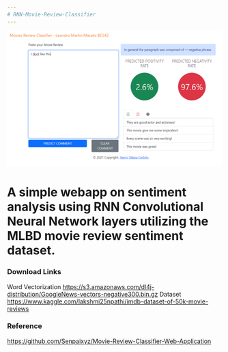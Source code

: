 ```yaml
---
# RNN-Movie-Review-Classifier
---
```

![Docu Photo 1](images/doc1.png)
# A simple webapp on sentiment analysis using RNN Convolutional Neural Network layers utilizing the MLBD movie review sentiment dataset.
### Download Links
Word Vectorization
https://s3.amazonaws.com/dl4j-distribution/GoogleNews-vectors-negative300.bin.gz
Dataset
https://www.kaggle.com/lakshmi25npathi/imdb-dataset-of-50k-movie-reviews


### Reference
https://github.com/Senpaixyz/Movie-Review-Classifier-Web-Application